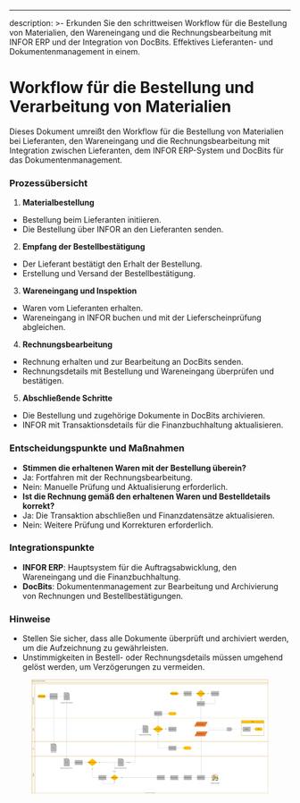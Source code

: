 ---
description: >-
  Erkunden Sie den schrittweisen Workflow für die Bestellung von Materialien, den Wareneingang und die Rechnungsbearbeitung mit INFOR ERP und der Integration von DocBits. Effektives Lieferanten- und Dokumentenmanagement in einem.

# Workflow für die Bestellung und Verarbeitung von Materialien

Dieses Dokument umreißt den Workflow für die Bestellung von Materialien bei Lieferanten, den Wareneingang und die Rechnungsbearbeitung mit Integration zwischen Lieferanten, dem INFOR ERP-System und DocBits für das Dokumentenmanagement.

### Prozessübersicht

1. **Materialbestellung**
* Bestellung beim Lieferanten initiieren.
* Die Bestellung über INFOR an den Lieferanten senden.
2. **Empfang der Bestellbestätigung**
* Der Lieferant bestätigt den Erhalt der Bestellung.
* Erstellung und Versand der Bestellbestätigung.
3. **Wareneingang und Inspektion**
* Waren vom Lieferanten erhalten.
* Wareneingang in INFOR buchen und mit der Lieferscheinprüfung abgleichen.
4. **Rechnungsbearbeitung**
* Rechnung erhalten und zur Bearbeitung an DocBits senden.
* Rechnungsdetails mit Bestellung und Wareneingang überprüfen und bestätigen.
5. **Abschließende Schritte**
* Die Bestellung und zugehörige Dokumente in DocBits archivieren.
* INFOR mit Transaktionsdetails für die Finanzbuchhaltung aktualisieren.

### Entscheidungspunkte und Maßnahmen

* **Stimmen die erhaltenen Waren mit der Bestellung überein?**
* Ja: Fortfahren mit der Rechnungsbearbeitung.
* Nein: Manuelle Prüfung und Aktualisierung erforderlich.
* **Ist die Rechnung gemäß den erhaltenen Waren und Bestelldetails korrekt?**
* Ja: Die Transaktion abschließen und Finanzdatensätze aktualisieren.
* Nein: Weitere Prüfung und Korrekturen erforderlich.

### Integrationspunkte

* **INFOR ERP**: Hauptsystem für die Auftragsabwicklung, den Wareneingang und die Finanzbuchhaltung.
* **DocBits**: Dokumentenmanagement zur Bearbeitung und Archivierung von Rechnungen und Bestellbestätigungen.

### Hinweise

* Stellen Sie sicher, dass alle Dokumente überprüft und archiviert werden, um die Aufzeichnung zu gewährleisten.
* Unstimmigkeiten in Bestell- oder Rechnungsdetails müssen umgehend gelöst werden, um Verzögerungen zu vermeiden.

<figure><img src="../../.gitbook/assets/embed.svg" alt=""><figcaption></figcaption></figure>
